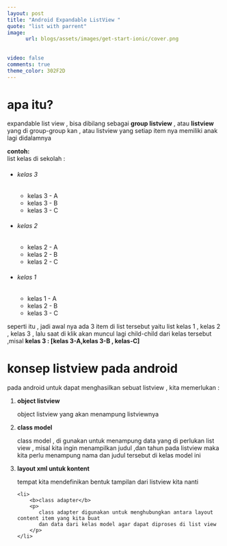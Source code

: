 ```yaml
---
layout: post
title: "Android Expandable ListView "
quote: "list with parrent"
image:
      url: blogs/assets/images/get-start-ionic/cover.png
      
      
video: false
comments: true
theme_color: 302F2D
---
```

# apa itu?
expandable list view , bisa dibilang sebagai <b>group listview</b> , atau <b>listview</b> yang di group-group kan ,
atau listview yang setiap item nya memiliki anak lagi didalamnya

<strong>contoh:<br/></strong>
list kelas di sekolah :
<ul>
    <li>
        <h6>kelas 3</h6>
        <ul>
            <li>kelas 3 - A</li>
            <li>kelas 3 - B</li>
            <li>kelas 3 - C</li>
        </ul>
    </li>
        <li>
            <h6>kelas 2</h6>
            <ul>
                <li>kelas 2 - A</li>
                <li>kelas 2 - B</li>
                <li>kelas 2 - C</li>
            </ul>
        </li>
            <li>
                <h6>kelas 1</h6>
                <ul>
                    <li>kelas 1 - A</li>
                    <li>kelas 2 - B</li>
                    <li>kelas 3 - C</li>
                </ul>
            </li>
</ul>

seperti itu , jadi awal nya ada 3 item di list tersebut yaitu list kelas 1 , kelas 2 , kelas 3 , lalu saat di klik akan muncul lagi 
child-child dari kelas tersebut ,misal <b>kelas 3 : [kelas 3-A,kelas 3-B , kelas-C]</b>


# konsep listview pada android
pada android untuk dapat menghasilkan sebuat listview , kita memerlukan :
<ol>
    <li>
        <b>object listview</b>
        <p>
            object listview yang akan menampung listviewnya
        </p>
    </li>
    <li>
            <b>class model</b>
            <p>
                class model , di gunakan untuk menampung data yang di perlukan list view
                , misal kita ingin menampilkan judul ,dan tahun pada listview
                maka kita perlu menampung nama dan judul tersebut di kelas model ini
            </p>
        </li>
    <li>
           <b>layout xml untuk kontent</b>
                   <p>
                     tempat kita mendefinikan bentuk tampilan dari listview kita nanti
                   </p>
               </li>
        
    <li>
        <b>class adapter</b>
        <p>
           class adapter digunakan untuk menghubungkan antara layout content item yang kita buat
           dan data dari kelas model agar dapat diproses di list view
        </p>
    </li>
</ol>




